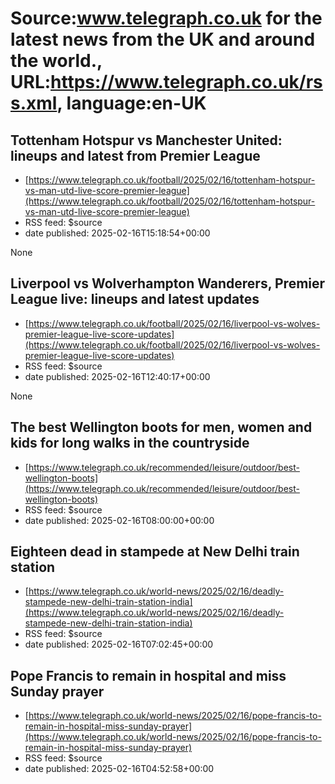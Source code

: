 # Source:www.telegraph.co.uk for the latest news from the UK and around the world., URL:https://www.telegraph.co.uk/rss.xml, language:en-UK

## Tottenham Hotspur vs Manchester United: lineups and latest from Premier League
 - [https://www.telegraph.co.uk/football/2025/02/16/tottenham-hotspur-vs-man-utd-live-score-premier-league](https://www.telegraph.co.uk/football/2025/02/16/tottenham-hotspur-vs-man-utd-live-score-premier-league)
 - RSS feed: $source
 - date published: 2025-02-16T15:18:54+00:00

None

## Liverpool vs Wolverhampton Wanderers, Premier League live: lineups and latest updates
 - [https://www.telegraph.co.uk/football/2025/02/16/liverpool-vs-wolves-premier-league-live-score-updates](https://www.telegraph.co.uk/football/2025/02/16/liverpool-vs-wolves-premier-league-live-score-updates)
 - RSS feed: $source
 - date published: 2025-02-16T12:40:17+00:00

None

## The best Wellington boots for men, women and kids for long walks in the countryside
 - [https://www.telegraph.co.uk/recommended/leisure/outdoor/best-wellington-boots](https://www.telegraph.co.uk/recommended/leisure/outdoor/best-wellington-boots)
 - RSS feed: $source
 - date published: 2025-02-16T08:00:00+00:00

<![CDATA[We put leading Wellington boot brands through their paces to find out which tick all three boxes&nbsp;&ndash; support, substance and style]]>

## Eighteen dead in stampede at New Delhi train station
 - [https://www.telegraph.co.uk/world-news/2025/02/16/deadly-stampede-new-delhi-train-station-india](https://www.telegraph.co.uk/world-news/2025/02/16/deadly-stampede-new-delhi-train-station-india)
 - RSS feed: $source
 - date published: 2025-02-16T07:02:45+00:00

<![CDATA[Man shares his wife and daughter were lost in the &lsquo;chaos&rsquo; as crowds scrambled to catch trains to the world&rsquo;s largest religious gathering]]>

## Pope Francis to remain in hospital and miss Sunday prayer
 - [https://www.telegraph.co.uk/world-news/2025/02/16/pope-francis-to-remain-in-hospital-miss-sunday-prayer](https://www.telegraph.co.uk/world-news/2025/02/16/pope-francis-to-remain-in-hospital-miss-sunday-prayer)
 - RSS feed: $source
 - date published: 2025-02-16T04:52:58+00:00

<![CDATA[The Vatican said the pontiff&rsquo;s condition was improving, but he needs &lsquo;complete rest&rsquo;]]>

